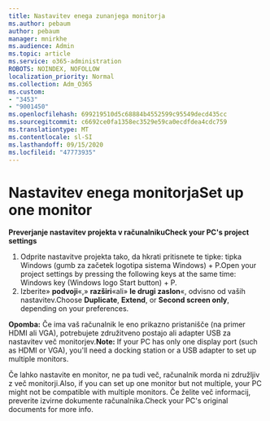 ```yaml
---
title: Nastavitev enega zunanjega monitorja
ms.author: pebaum
author: pebaum
manager: mnirkhe
ms.audience: Admin
ms.topic: article
ms.service: o365-administration
ROBOTS: NOINDEX, NOFOLLOW
localization_priority: Normal
ms.collection: Adm_O365
ms.custom:
- "3453"
- "9001450"
ms.openlocfilehash: 699219510d5c68884b4552599c95549decd435cc
ms.sourcegitcommit: c6692ce0fa1358ec3529e59ca0ecdfdea4cdc759
ms.translationtype: MT
ms.contentlocale: sl-SI
ms.lasthandoff: 09/15/2020
ms.locfileid: "47773935"
---
```

# <a name="set-up-one-monitor"></a><span data-ttu-id="744dd-102">Nastavitev enega monitorja</span><span class="sxs-lookup"><span data-stu-id="744dd-102">Set up one monitor</span></span>

<span data-ttu-id="744dd-103">**Preverjanje nastavitev projekta v računalniku**</span><span class="sxs-lookup"><span data-stu-id="744dd-103">**Check your PC's project settings**</span></span>

1. <span data-ttu-id="744dd-104">Odprite nastavitve projekta tako, da hkrati pritisnete te tipke: tipka Windows (gumb za začetek logotipa sistema Windows) + P.</span><span class="sxs-lookup"><span data-stu-id="744dd-104">Open your project settings by pressing the following keys at the same time: Windows key (Windows logo Start button) + P.</span></span>
2. <span data-ttu-id="744dd-105">Izberite» **podvoji**«,» **razširi**«ali» **le drugi zaslon**«, odvisno od vaših nastavitev.</span><span class="sxs-lookup"><span data-stu-id="744dd-105">Choose **Duplicate**, **Extend**, or **Second screen only**, depending on your preferences.</span></span>

<span data-ttu-id="744dd-106">**Opomba:** Če ima vaš računalnik le eno prikazno pristanišče (na primer HDMI ali VGA), potrebujete združitveno postajo ali adapter USB za nastavitev več monitorjev.</span><span class="sxs-lookup"><span data-stu-id="744dd-106">**Note:** If your PC has only one display port (such as HDMI or VGA), you'll need a docking station or a USB adapter to set up multiple monitors.</span></span>

<span data-ttu-id="744dd-107">Če lahko nastavite en monitor, ne pa tudi več, računalnik morda ni združljiv z več monitorji.</span><span class="sxs-lookup"><span data-stu-id="744dd-107">Also, if you can set up one monitor but not multiple, your PC might not be compatible with multiple monitors.</span></span> <span data-ttu-id="744dd-108">Če želite več informacij, preverite izvirne dokumente računalnika.</span><span class="sxs-lookup"><span data-stu-id="744dd-108">Check your PC's original documents for more info.</span></span>